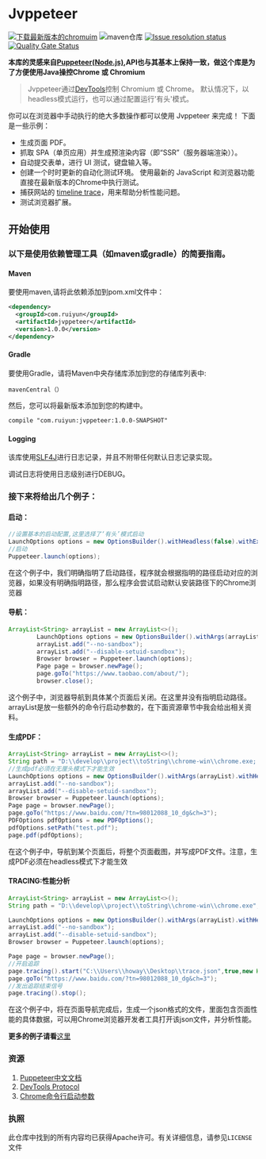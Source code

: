 # Jvppeteer
<p align = "left">
<a rel="nofollow" href="https://download-chromium.appspot.com/"><img src ="https://img.shields.io/badge/chromium%20download-latest-blue"  alt="下载最新版本的chromuim" style="max-width:100%;"></a> <a><img alt="maven仓库" src="https://img.shields.io/maven-central/v/com.ruiyun/jvppeteer/1.0.0" style="max-width:100%;"></a> <a href="https://github.com/fanyong920/jvppeteer/issues"><img alt="Issue resolution status" src="https://img.shields.io/github/issues/fanyong920/jvppeteer" style="max-width:100%;"></a>
    <a href="https://sonarcloud.io/dashboard?id=fanyong920_jvppeteer"><img alt="Quality Gate Status" src="https://sonarcloud.io/api/project_badges/measure?project=fanyong920_jvppeteer&metric=alert_status" style="max-width:100%;"></a>
</p>




**本库的灵感来自[Puppeteer(Node.js)](https://github.com/puppeteer/puppeteer),API也与其基本上保持一致，做这个库是为了方便使用Java操控Chrome 或 Chromium**




   >Jvppeteer通过[DevTools](https://chromedevtools.github.io/devtools-protocol/)控制 Chromium 或 Chrome。
   >默认情况下，以headless模式运行，也可以通过配置运行'有头'模式。


你可以在浏览器中手动执行的绝大多数操作都可以使用 Jvppeteer 来完成！ 下面是一些示例：

- 生成页面 PDF。
- 抓取 SPA（单页应用）并生成预渲染内容（即“SSR”（服务器端渲染））。
- 自动提交表单，进行 UI 测试，键盘输入等。
- 创建一个时时更新的自动化测试环境。 使用最新的 JavaScript 和浏览器功能直接在最新版本的Chrome中执行测试。
- 捕获网站的 [timeline trace](https://developers.google.com/web/tools/chrome-devtools/evaluate-performance/reference)，用来帮助分析性能问题。
- 测试浏览器扩展。

## 开始使用

### 以下是使用依赖管理工具（如maven或gradle）的简要指南。
#### Maven
要使用maven,请将此依赖添加到pom.xml文件中：

```xml
<dependency>
  <groupId>com.ruiyun</groupId>
  <artifactId>jvppeteer</artifactId>
  <version>1.0.0</version>
</dependency>
```

#### Gradle

要使用Gradle，请将Maven中央存储库添加到您的存储库列表中:

```
mavenCentral（）
```

然后，您可以将最新版本添加到您的构建中。

```xml
compile "com.ruiyun:jvppeteer:1.0.0-SNAPSHOT"
```

#### Logging

该库使用[SLF4J](https://www.slf4j.org/)进行日志记录，并且不附带任何默认日志记录实现。

调试日志将使用日志级别进行DEBUG。

### 接下来将给出几个例子：

#### 启动：

```java
//设置基本的启动配置,这里选择了‘有头’模式启动
LaunchOptions options = new OptionsBuilder().withHeadless(false).withExecutablePath("C:\\Program Files (x86)\\Google\\Chrome\\Application\\chrome.exe").build();
//启动
Puppeteer.launch(options);
```

在这个例子中，我们明确指明了启动路径，程序就会根据指明的路径启动对应的浏览器，如果没有明确指明路径，那么程序会尝试启动默认安装路径下的Chrome浏览器

#### 导航：

```java
ArrayList<String> arrayList = new ArrayList<>();
        LaunchOptions options = new OptionsBuilder().withArgs(arrayList).withHeadless(false).build();
        arrayList.add("--no-sandbox");
        arrayList.add("--disable-setuid-sandbox");
        Browser browser = Puppeteer.launch(options);
        Page page = browser.newPage();
        page.goTo("https://www.taobao.com/about/");
        browser.close();
```

这个例子中，浏览器导航到具体某个页面后关闭。在这里并没有指明启动路径。arrayList是放一些额外的命令行启动参数的，在下面资源章节中我会给出相关资料。

#### 生成PDF：

```java
ArrayList<String> arrayList = new ArrayList<>();
String path = "D:\\develop\\project\\toString\\chrome-win\\chrome.exe;
//生成pdf必须在无厘头模式下才能生效
LaunchOptions options = new OptionsBuilder().withArgs(arrayList).withHeadless(true).withExecutablePath(path).build();
arrayList.add("--no-sandbox");
arrayList.add("--disable-setuid-sandbox");
Browser browser = Puppeteer.launch(options);
Page page = browser.newPage();
page.goTo("https://www.baidu.com/?tn=98012088_10_dg&ch=3");
PDFOptions pdfOptions = new PDFOptions();
pdfOptions.setPath("test.pdf");
page.pdf(pdfOptions);
```

在这个例子中，导航到某个页面后，将整个页面截图，并写成PDF文件。注意，生成PDF必须在headless模式下才能生效

#### TRACING:性能分析

```java
ArrayList<String> arrayList = new ArrayList<>();
String path = "D:\\develop\\project\\toString\\chrome-win\\chrome.exe";

LaunchOptions options = new OptionsBuilder().withArgs(arrayList).withHeadless(true).withExecutablePath(path).build();
arrayList.add("--no-sandbox");
arrayList.add("--disable-setuid-sandbox");
Browser browser = Puppeteer.launch(options);

Page page = browser.newPage();
//开启追踪
page.tracing().start("C:\\Users\\howay\\Desktop\\trace.json",true,new HashSet<>());
page.goTo("https://www.baidu.com/?tn=98012088_10_dg&ch=3");
//发出追踪结束信号
page.tracing().stop();
```

在这个例子中，将在页面导航完成后，生成一个json格式的文件，里面包含页面性能的具体数据，可以用Chrome浏览器开发者工具打开该json文件，并分析性能。

**更多的例子请看**[这里](https://github.com/fanyong920/jvppeteer/tree/master/example/src/main/java/com/ruiyun/example)

### 资源

1. [Puppeteer中文文档](https://zhaoqize.github.io/puppeteer-api-zh_CN/#/)
2. [DevTools Protocol](https://chromedevtools.github.io/devtools-protocol/)
3. [Chrome命令行启动参数](https://peter.sh/experiments/chromium-command-line-switches/)

### 执照

此仓库中找到的所有内容均已获得Apache许可。有关详细信息，请参见`LICENSE`文件